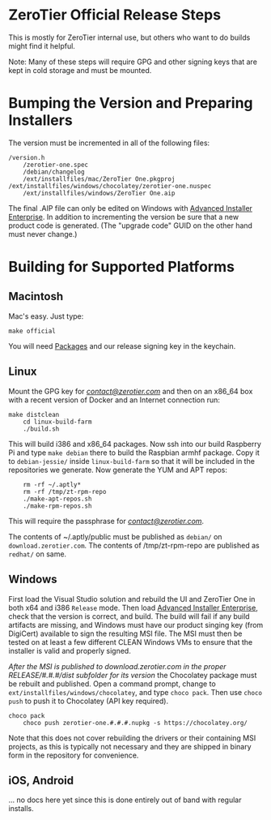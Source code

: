 ZeroTier Official Release Steps
======

This is mostly for ZeroTier internal use, but others who want to do builds might find it helpful.

Note: Many of these steps will require GPG and other signing keys that are kept in cold storage and must be mounted.

# Bumping the Version and Preparing Installers

The version must be incremented in all of the following files:

    /version.h
		/zerotier-one.spec
		/debian/changelog
		/ext/installfiles/mac/ZeroTier One.pkgproj
    /ext/installfiles/windows/chocolatey/zerotier-one.nuspec
		/ext/installfiles/windows/ZeroTier One.aip

The final .AIP file can only be edited on Windows with [Advanced Installer Enterprise](http://www.advancedinstaller.com/). In addition to incrementing the version be sure that a new product code is generated. (The "upgrade code" GUID on the other hand must never change.)

# Building for Supported Platforms

## Macintosh

Mac's easy. Just type:

    make official

You will need [Packages](http://s.sudre.free.fr/Software/Packages/about.html) and our release signing key in the keychain.

## Linux

Mount the GPG key for *contact@zerotier.com* and then on an x86_64 box with a recent version of Docker and an Internet connection run:

    make distclean
		cd linux-build-farm
		./build.sh

This will build i386 and x86_64 packages. Now ssh into our build Raspberry Pi and type `make debian` there to build the Raspbian armhf package. Copy it to `debian-jessie/` inside `linux-build-farm` so that it will be included in the repositories we generate. Now generate the YUM and APT repos:

		rm -rf ~/.aptly*
		rm -rf /tmp/zt-rpm-repo
		./make-apt-repos.sh
		./make-rpm-repos.sh

This will require the passphrase for *contact@zerotier.com*.

The contents of ~/.aptly/public must be published as `debian/` on `download.zerotier.com`. The contents of /tmp/zt-rpm-repo are published as `redhat/` on same.

## Windows

First load the Visual Studio solution and rebuild the UI and ZeroTier One in both x64 and i386 `Release` mode. Then load [Advanced Installer Enterprise](http://www.advancedinstaller.com/), check that the version is correct, and build. The build will fail if any build artifacts are missing, and Windows must have our product singing key (from DigiCert) available to sign the resulting MSI file. The MSI must then be tested on at least a few different CLEAN Windows VMs to ensure that the installer is valid and properly signed.

*After the MSI is published to download.zerotier.com in the proper RELEASE/#.#.#/dist subfolder for its version* the Chocolatey package must be rebuilt and published. Open a command prompt, change to `ext/installfiles/windows/chocolatey`, and type `choco pack`. Then use `choco push` to push it to Chocolatey (API key required).

    choco pack
		choco push zerotier-one.#.#.#.nupkg -s https://chocolatey.org/

Note that this does not cover rebuilding the drivers or their containing MSI projects, as this is typically not necessary and they are shipped in binary form in the repository for convenience.

## iOS, Android

... no docs here yet since this is done entirely out of band with regular installs.
